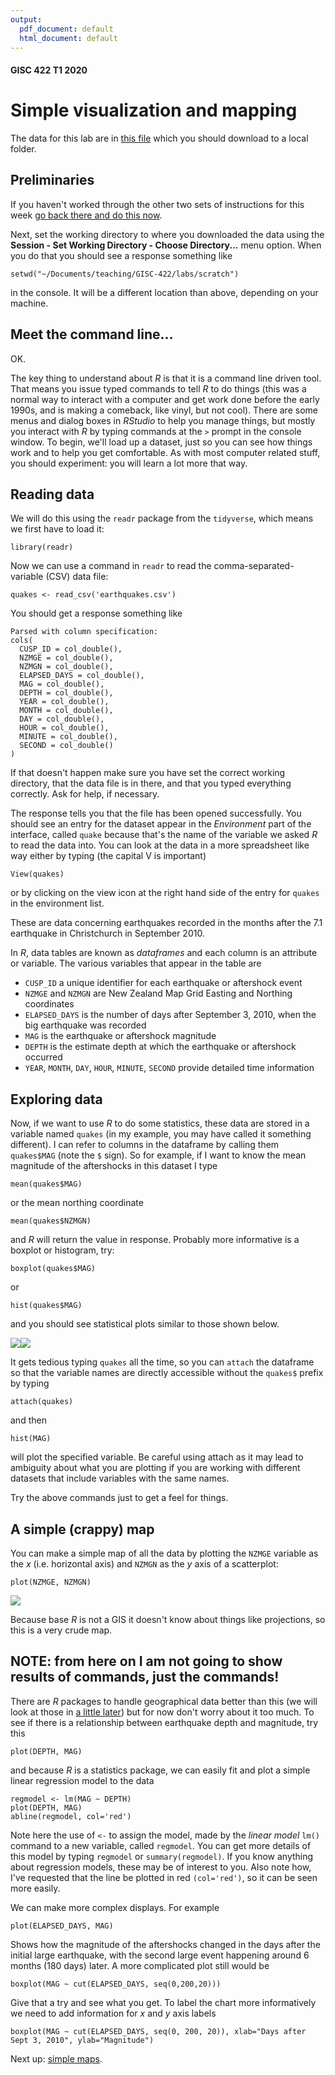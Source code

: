 ```yaml
---
output:
  pdf_document: default
  html_document: default
---
```

#### GISC 422 T1 2020
# Simple visualization and mapping
The data for this lab are in [this file](https://raw.githubusercontent.com/DOSull/GISC-422/master/labs/week-01/week-01-data.zip?raw=true) which you should download to a local folder.

## Preliminaries
If you haven't worked through the other two sets of instructions for this week [go back there and do this now](00-week-01-overview.md).

Next, set the working directory to where you downloaded the data using the **Session - Set Working Directory - Choose Directory...** menu option. When you do that you should see a response something like
```
setwd("~/Documents/teaching/GISC-422/labs/scratch")
```
in the console. It will be a different location than above, depending on your machine.

## Meet the command line...
OK.

The key thing to understand about *R* is that it is a command line driven tool. That means you issue typed commands to tell *R* to do things (this was a normal way to interact with a computer and get work done before the early 1990s, and is making a comeback, like vinyl, but not cool). There are some menus and dialog boxes in *RStudio* to help you manage things, but mostly you interact with *R* by typing commands at the `>` prompt in the console window. To begin, we'll load up a dataset, just so you can see how things work and to help you get comfortable. As with most computer related stuff, you should experiment: you will learn a lot more that way.

## Reading data
We will do this using the `readr` package from the `tidyverse`, which means we first have to load it:
```{r}
library(readr)
```
Now we can use a command in `readr` to read the comma-separated-variable (CSV) data file:
```{r}
quakes <- read_csv('earthquakes.csv')
```
You should get a response something like
```
Parsed with column specification:
cols(
  CUSP_ID = col_double(),
  NZMGE = col_double(),
  NZMGN = col_double(),
  ELAPSED_DAYS = col_double(),
  MAG = col_double(),
  DEPTH = col_double(),
  YEAR = col_double(),
  MONTH = col_double(),
  DAY = col_double(),
  HOUR = col_double(),
  MINUTE = col_double(),
  SECOND = col_double()
)
```
If that doesn't happen make sure you have set the correct working directory, that the data file is in there, and that you typed everything correctly. Ask for help, if necessary.

The response tells you that the file has been opened successfully. You should see an entry for the dataset appear in the *Environment* part of the interface, called `quake` because that's the name of the variable we asked *R* to read the data into. You can look at the data in a more spreadsheet like way either by typing (the capital V is important)
```{r}
View(quakes)
```
or by clicking on the view icon at the right hand side of the entry for `quakes` in the environment list.

These are data concerning earthquakes recorded in the months after the 7.1 earthquake in Christchurch in September 2010.

In *R*, data tables are known as *dataframes* and each column is an attribute or variable. The various variables that appear in the table are
+ `CUSP_ID` a unique identifier for each earthquake or aftershock event
+ `NZMGE` and `NZMGN` are New Zealand Map Grid Easting and Northing coordinates
+ `ELAPSED_DAYS` is the number of days after September 3, 2010, when the big earthquake was recorded
+ `MAG` is the earthquake or aftershock magnitude
+ `DEPTH` is the estimate depth at which the earthquake or aftershock occurred
+ `YEAR`, `MONTH`, `DAY`, `HOUR`, `MINUTE`, `SECOND` provide detailed time information

## Exploring data
Now, if we want to use *R* to do some statistics, these data are stored in a variable named `quakes` (in my example, you may have called it something different). I can refer to columns in the dataframe by calling them `quakes$MAG` (note the `$` sign). So for example, if I want to know the mean magnitude of the aftershocks in this dataset I type
```{r}
mean(quakes$MAG)
```
or the mean northing coordinate
```{r}
mean(quakes$NZMGN)
```
and *R* will return the value in response. Probably more informative is a boxplot or histogram, try:
```{r}
boxplot(quakes$MAG)
```
or
```{r}
hist(quakes$MAG)
```
and you should see statistical plots similar to those shown below.

<img src="images/quakes-MAG-boxplot.png"><img src="images/quakes-MAG-hist.png">

It gets tedious typing `quakes` all the time, so you can `attach` the dataframe so that the variable names are directly accessible without the `quakes$` prefix by typing
```{r}
attach(quakes)
```
and then
```{r}
hist(MAG)
```
will plot the specified variable. Be careful using attach as it may lead to ambiguity about what you are plotting if you are working with different datasets that include variables with the same names.

Try the above commands just to get a feel for things.

## A simple (crappy) map
You can make a simple map of all the data by plotting the `NZMGE` variable as the *x* (i.e. horizontal axis) and `NZMGN` as the *y* axis of a scatterplot:
```{r}
plot(NZMGE, NZMGN)
```
<img src="images/quakes-NZMGE-NZMGN-plot.png">

Because base *R* is not a GIS it doesn't know about things like projections, so this is a very crude map.

## **NOTE: from here on I am not going to show results of commands, just the commands!**

There are *R* packages to handle geographical data better than this (we will look at those in [a little later](04-simple-maps.md)) but for now don't worry about it too much. To see if there is a relationship between earthquake depth and magnitude, try this
```{r}
plot(DEPTH, MAG)
```
and because *R* is a statistics package, we can easily fit and plot a simple linear regression model to the data
```{r}
regmodel <- lm(MAG ~ DEPTH)
plot(DEPTH, MAG)
abline(regmodel, col='red')
```
Note here the use of `<-` to assign the model, made by the *linear model* `lm()` command to a new variable, called `regmodel`. You can get more details of this model by typing `regmodel` or `summary(regmodel)`. If you know anything about regression models, these may be of interest to you. Also note how, I've requested that the line be plotted in red `(col='red')`, so it can be seen more easily.

We can make more complex displays. For example
```{r}
plot(ELAPSED_DAYS, MAG)
```
Shows how the magnitude of the aftershocks changed in the days after the initial large earthquake, with the second large event happening around 6 months (180 days) later. A more complicated plot still would be
```{r}
boxplot(MAG ~ cut(ELAPSED_DAYS, seq(0,200,20)))
```
Give that a try and see what you get. To label the chart more informatively we need to add information for *x* and *y* axis labels
```{r}
boxplot(MAG ~ cut(ELAPSED_DAYS, seq(0, 200, 20)), xlab="Days after Sept 3, 2010", ylab="Magnitude")
```
Next up: [simple maps](05-simple-maps.md).
